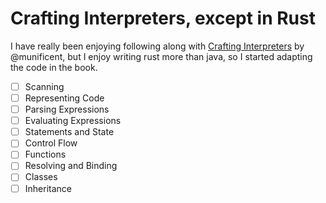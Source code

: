 # Crafting Interpreters, except in Rust

I have really been enjoying following along with [Crafting
Interpreters](http://www.craftinginterpreters.com) by @munificent, but
I enjoy writing rust more than java, so I started adapting the code in
the book.

- [ ] Scanning
- [ ] Representing Code
- [ ] Parsing Expressions
- [ ] Evaluating Expressions
- [ ] Statements and State
- [ ] Control Flow
- [ ] Functions
- [ ] Resolving and Binding
- [ ] Classes
- [ ] Inheritance

